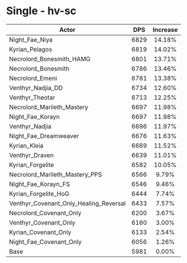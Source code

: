 # Single - hv-sc
| Actor | DPS | Increase |
|---|:---:|:---:|
|Night_Fae_Niya|6829|14.18%|
|Kyrian_Pelagos|6819|14.02%|
|Necrolord_Bonesmith_HAMG|6801|13.71%|
|Necrolord_Bonesmith|6786|13.46%|
|Necrolord_Emeni|6781|13.38%|
|Venthyr_Nadjia_DD|6734|12.60%|
|Venthyr_Theotar|6713|12.25%|
|Necrolord_Marileth_Mastery|6697|11.98%|
|Night_Fae_Korayn|6697|11.98%|
|Venthyr_Nadjia|6696|11.97%|
|Night_Fae_Dreamweaver|6676|11.63%|
|Kyrian_Kleia|6669|11.52%|
|Venthyr_Draven|6639|11.01%|
|Kyrian_Forgelite|6582|10.05%|
|Necrolord_Marileth_Mastery_PPS|6566|9.79%|
|Night_Fae_Korayn_FS|6546|9.46%|
|Kyrian_Forgelite_HoG|6444|7.74%|
|Venthyr_Covenant_Only_Healing_Reversal|6433|7.57%|
|Necrolord_Covenant_Only|6200|3.67%|
|Venthyr_Covenant_Only|6160|3.00%|
|Kyrian_Covenant_Only|6133|2.54%|
|Night_Fae_Covenant_Only|6056|1.26%|
|Base|5981|0.00%|
